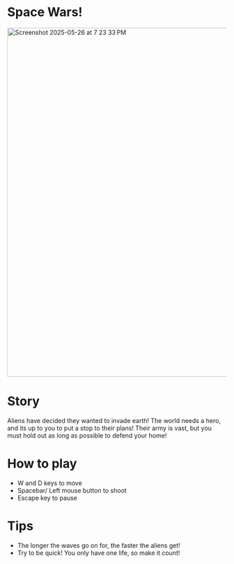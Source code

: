 # Space Wars!
<img width="800" alt="Screenshot 2025-05-26 at 7 23 33 PM" src="https://github.com/user-attachments/assets/6ba218a5-f7cd-4223-ab88-661d8b72d035" />


# Story
Aliens have decided they wanted to invade earth! The world needs a hero, and its up to you to put a stop to their plans! Their army is vast, but you must hold out as long as possible to defend your home!

# How to play
- W and D keys to move
- Spacebar/ Left mouse button to shoot
- Escape key to pause

# Tips
- The  longer the waves go on for, the faster the aliens get! 
- Try to be quick! You only have one life, so make it count! 




